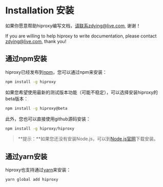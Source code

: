 # Installation 安装

如果你愿意帮助hiproxy编写文档，请联系zdying@live.com, 谢谢！

If you are willing to help hiproxy to write documentation, please contact zdying@live.com, thank you!

## 通过npm安装

hiproxy已经发布到[npm](https://www.npmjs.com/)，您可以通过npm来安装：
```bash
npm install -g hiproxy
```

如果您希望使用最新的测试版本功能（可能不稳定），可以选择安装hiproxy的beta版本：
```bash
npm install -g hiproxy@beta
```

此外，您也可以直接使用github源码安装：
```bash
npm install -g hiproxy/hiproxy
```

> **提示：**如果您还没有安装Node.js，可以到[Node.js官网](https://nodejs.org/en/)下载安装。

## 通过yarn安装

hiproxy也支持通过[yarn](https://yarnpkg.com)来安装：
```bash
yarn global add hiproxy
```
